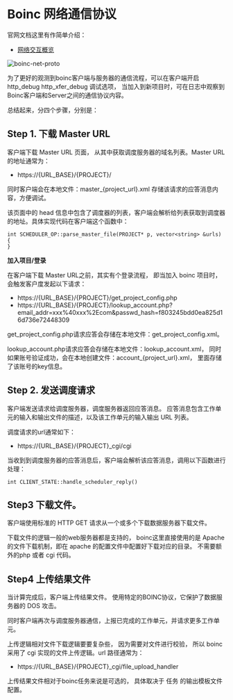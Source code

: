 # Boinc 网络通信协议

官网文档这里有作简单介绍：

- [网络交互概览](https://github.com/BOINC/boinc/wiki/CommIntro)

![boinc-net-proto](https://raw.githubusercontent.com/wiki/BOINC/boinc/comm.png)

为了更好的观测到boinc客户端与服务器的通信流程，可以在客户端开启 http_debug http_xfer_debug 调试选项， 当加入到新项目时，可在日志中观察到Boinc客户端和Server之间的通信协议内容。

总结起来，分四个步骤，分别是：

## Step 1. 下载 Master URL

客户端下载 Master URL 页面， 从其中获取调度服务器的域名列表。Master URL 的地址通常为：

- https://{URL_BASE}/{PROJECT}/

同时客户端会在本地文件：master_{project_url}.xml 存储该请求的应答消息内容，方便调试。

该页面中的 head 信息中包含了调度器的列表，客户端会解析给列表获取到调度器的地址。具体实现代码在客户端这个函数中：

```
int SCHEDULER_OP::parse_master_file(PROJECT* p, vector<string> &urls) {
}
```

**加入项目/登录**

在客户端下载 Master URL之前，其实有个登录流程， 即当加入 boinc 项目时， 会触发客户度发起以下请求：

- https://{URL_BASE}/{PROJECT}/get_project_config.php
- https://{URL_BASE}/{PROJECT}/lookup_account.php?email_addr=xxx%40xxx%2Ecom&passwd_hash=f803245bdd0ea825d16d736e72448309

get_project_config.php请求应答会存储在本地文件：get_project_config.xml。

lookup_account.php请求应答会存储在本地文件：lookup_account.xml， 同时如果账号验证成功，会在本地创建文件：account_{project_url}.xml， 里面存储了该账号的key信息。


## Step 2. 发送调度请求

客户端发送请求给调度服务器，调度服务器返回应答消息。 应答消息包含工作单元的输入和输出文件的描述，以及该工作单元的输入输出 URL 列表。

调度请求的url通常如下：

- https://{URL_BASE}/{PROJECT}_cgi/cgi


当收到到调度服务器的应答消息后，客户端会解析该应答消息，调用以下函数进行处理：

```
int CLIENT_STATE::handle_scheduler_reply()

```


## Step3 下载文件。

客户端使用标准的 HTTP GET 请求从一个或多个下载数据服务器下载文件。

下载文件的逻辑一般的web服务器都是支持的， boinc这里直接使用的是 Apache 的文件下载机制，即在 apache 的配置文件中配置好下载对应的目录。 不需要额外的php 或者 cgi 代码。


## Step4 上传结果文件

当计算完成后，客户端上传结果文件。 使用特定的BOINC协议，它保护了数据服务器的 DOS 攻击。

同时客户端再次与调度服务器通信，上报已完成的工作单元，并请求更多工作单元。

上传逻辑相对文件下载逻辑要要复杂些， 因为需要对文件进行校验， 所以 boinc 采用了 cgi 实现的文件上传逻辑。url 路径通常为：

- https://{URL_BASE}/{PROJECT}_cgi/file_upload_handler

上传结果文件相对于boinc任务来说是可选的， 具体取决于 任务 的输出模板文件配置。


